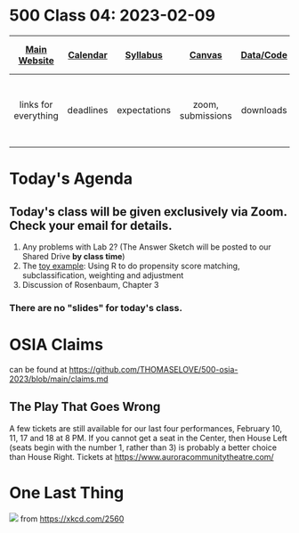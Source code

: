 # 500 Class 04: 2023-02-09

[Main Website](https://thomaselove.github.io/500-2023/) | [Calendar](https://thomaselove.github.io/500-2023/calendar.html) | [Syllabus](https://thomaselove.github.io/500-syllabus-2023) | [Canvas](https://canvas.case.edu) | [Data/Code](https://github.com/THOMASELOVE/500-data) |  [Sources](https://github.com/THOMASELOVE/500-classes-2023/tree/main/sources) | For help, email
:-----------: | :--------------: | :----------: | :---------: | :-------------: | :------: | :-----------: 
links for everything | deadlines | expectations | zoom, submissions | downloads | to read | `Thomas` dot `Love` at `case` dot `edu`

# Today's Agenda

## Today's class will be given exclusively via Zoom. Check your email for details.

1. Any problems with Lab 2? (The Answer Sketch will be posted to our Shared Drive **by class time**)
2. The [toy example](https://github.com/THOMASELOVE/500-data/tree/master/toy): Using R to do propensity score matching, subclassification, weighting and adjustment
3. Discussion of Rosenbaum, Chapter 3

### There are no "slides" for today's class. 

# OSIA Claims

can be found at https://github.com/THOMASELOVE/500-osia-2023/blob/main/claims.md

## The Play That Goes Wrong

A few tickets are still available for our last four performances, February 10, 11, 17 and 18 at 8 PM. If you cannot get a seat in the Center, then House Left (seats begin with the number 1, rather than 3) is probably a better choice than House Right. Tickets at https://www.auroracommunitytheatre.com/

# One Last Thing

![](https://imgs.xkcd.com/comics/confounding_variables.png) from https://xkcd.com/2560

